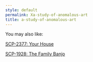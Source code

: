 ```yaml
---
style: default
permalink: Xa-study-of-anomalous-art
title: a-study-of-anomalous-art
---
```

You may also like:

[SCP-2377: Your House](http://scp-wiki.net/scp-2377)

[SCP-1928: The Family Banjo](http://scp-wiki.net/scp-1928)
